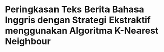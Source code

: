 # Peringkasan Teks Berita Bahasa Inggris dengan Strategi Ekstraktif menggunakan Algoritma K-Nearest Neighbour
